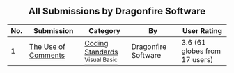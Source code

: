 ﻿<div align="center">

## All Submissions by Dragonfire Software

</div>

No.  | Submission | Category | By   | User Rating
---- | ---------- | -------- | ---- | -----------
1 | [The Use of Comments<br />](https://github.com/Planet-Source-Code/dragonfire-software-the-use-of-comments__1-29385) | [Coding Standards<br /><sup>Visual Basic</sup>](../ByCategory/coding-standards__1-43.md) | Dragonfire Software | 3.6 (61 globes from 17 users)
